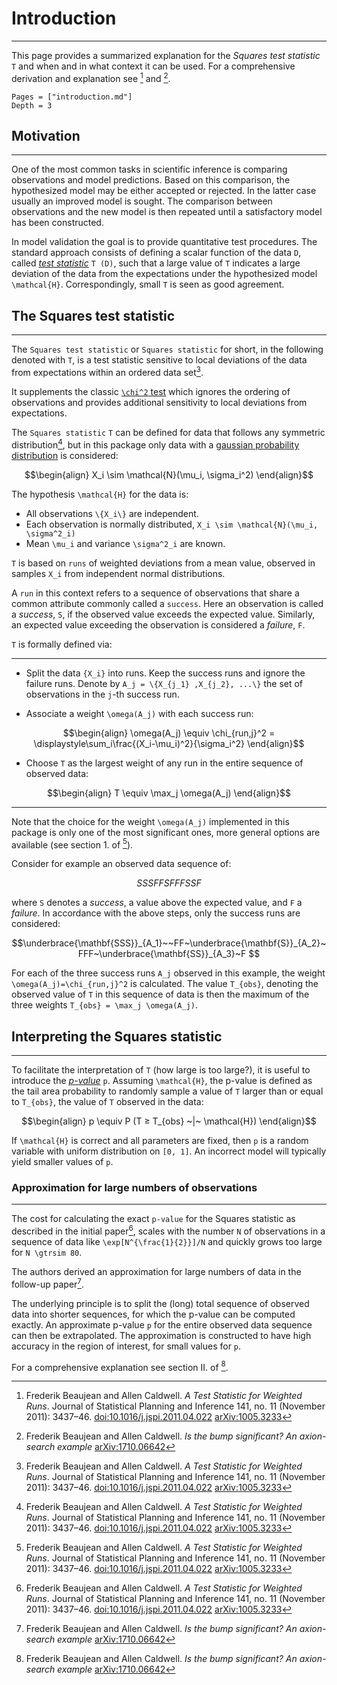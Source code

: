 # Introduction 
---
This page provides a summarized explanation for the *Squares test statistic* ``T`` and when and in what context it can be used. For a comprehensive derivation and explanation see [^1] and [^2].

```@contents
Pages = ["introduction.md"]
Depth = 3
```

## Motivation
---

One of the most common tasks in scientific inference is comparing observations and model predictions. Based on this comparison, the hypothesized model may be either accepted or rejected. In the latter case usually an improved model is sought. The comparison between observations and the new model is then repeated until a satisfactory model has been constructed.

In model validation the goal is to provide quantitative test procedures.
The standard approach consists of defining a scalar function of the data ``D``, called [*test statistic*](https://en.wikipedia.org/wiki/Test_statistic) ``T (D)``, such that a large value of ``T`` indicates a large deviation of the data from the expectations under the hypothesized model ``\mathcal{H}``. Correspondingly, small ``T`` is seen as good agreement.
## The Squares test statistic
---

The `Squares test statistic` or `Squares statistic` for short, in the following denoted with ``T``, is a test statistic sensitive to local deviations of the data from expectations within an ordered data set[^1].

It supplements the classic [``\chi^2`` test](https://en.wikipedia.org/wiki/Chi-squared_test) which ignores the ordering of observations and provides additional sensitivity to local deviations from expectations. 

The `Squares statistic` ``T`` can be defined for data that follows any symmetric distribution[^1], but in this package only data with a [gaussian probability distribution](https://en.wikipedia.org/wiki/Normal_distribution) is considered:

```math
\begin{align}
X_i \sim \mathcal{N}(\mu_i, \sigma_i^2)
\end{align}
```
The hypothesis ``\mathcal{H}`` for the data is:

- All observations ``\{X_i\}`` are independent. 
- Each observation is normally distributed, ``X_i \sim \mathcal{N}(\mu_i, \sigma^2_i)``
- Mean ``\mu_i`` and variance ``\sigma^2_i`` are known.

``T`` is based on `runs` of weighted deviations from a mean value, observed in samples ``X_i`` from independent normal distributions. 

A `run` in this context refers to a sequence of observations that share a common attribute commonly called a `success`. Here an observation is called a *success*, ``S``, if the observed value exceeds the expected value. Similarly, an expected value exceeding the observation is considered a *failure*, ``F``.

``T`` is formally defined via:

---
-  Split the data ``{X_i}`` into runs. Keep the success runs and ignore the
    failure runs. Denote by ``A_j = \{X_{j_1} ,X_{j_2}, ...\}`` the set of 
    observations in the ``j``-th success run.

-  Associate a weight ``\omega(A_j)`` with each success run:

```math
\begin{align}
\omega(A_j) \equiv \chi_{run,j}^2 = \displaystyle\sum_i\frac{(X_i-\mu_i)^2}{\sigma_i^2}
\end{align}
```
- Choose ``T`` as the largest weight of any run in the entire sequence of observed data:

```math
\begin{align}
T \equiv \max_j \omega(A_j)
\end{align}
```
---

Note that the choice for the weight ``\omega(A_j)`` implemented in this package is only one of the most significant ones, more general options are available (see section 1. of [^1]).

Consider for example an observed data sequence of: 

```math
SSSFFSFFFSSF 
```
where ``S`` denotes a *success*, a value above the expected value, and ``F`` a *failure*. In accordance with the above steps, only the success runs are considered:

```math
\underbrace{\mathbf{SSS}}_{A_1}~~FF~\underbrace{\mathbf{S}}_{A_2}~FFF~\underbrace{\mathbf{SS}}_{A_3}~F 
```
For each of the three success runs ``A_j`` observed in this example, the weight ``\omega(A_j)=\chi_{run,j}^2`` is calculated. The value ``T_{obs}``, denoting the observed value of ``T`` in this sequence of data is then the maximum of the three weights ``T_{obs} = \max_j \omega(A_j)``.


## Interpreting the Squares statistic
---

To facilitate the interpretation of ``T`` (how large is too large?), it is useful to introduce the [*p-value*](https://en.wikipedia.org/wiki/P-value) ``p``. Assuming ``\mathcal{H}``, the p-value is defined as the tail area probability to randomly sample a value of ``T`` larger than or equal to ``T_{obs}``, the value of ``T`` observed in the data:
```math
\begin{align}
p \equiv P (T ≥ T_{obs} ~|~ \mathcal{H}) 
\end{align}
```
If ``\mathcal{H}`` is correct and all parameters are fixed, then ``p`` is a random variable with uniform distribution on ``[0, 1]``. An incorrect model will typically yield smaller values of ``p``.

### Approximation for large numbers of observations
---

The cost for calculating the exact `p-value` for the Squares statistic as described in the initial paper[^1], scales with the number ``N`` of observations in a sequence of data like ``\exp[N^{\frac{1}{2}}]/N`` and quickly grows too large for ``N \gtrsim 80``. 

The authors derived an approximation for large numbers of data in the follow-up paper[^2].

The underlying principle is to split the (long) total sequence of observed data into shorter sequences, for which the p-value can be computed exactly. An approximate p-value ``p`` for the entire observed data sequence can then be extrapolated. The approximation is constructed to have high accuracy in the region of interest, for small values for ``p``. 

For a comprehensive explanation see section II. of [^2].


[^1]: Frederik Beaujean and Allen Caldwell. *A Test Statistic for Weighted Runs*. Journal of Statistical Planning and Inference 141, no. 11 (November 2011): 3437–46. [doi:10.1016/j.jspi.2011.04.022](https://dx.doi.org/10.1016/j.jspi.2011.04.022) [arXiv:1005.3233](https://arxiv.org/abs/1005.3233)

[^2]: Frederik Beaujean and Allen Caldwell. *Is the bump significant? An axion-search example* [arXiv:1710.06642](https://arxiv.org/abs/1710.06642)
